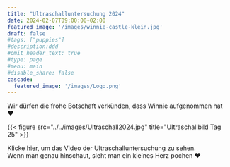 ```yaml
---
title: "Ultraschalluntersuchung 2024"
date: 2024-02-07T09:00:00+02:00
featured_image: '/images/winnie-castle-klein.jpg'
draft: false
#tags: ["puppies"]
#description:ddd
#omit_header_text: true
#type: page
#menu: main
#disable_share: false
cascade:
  featured_image: '/images/Logo.png'
---
```

  

Wir dürfen die frohe Botschaft verkünden, dass Winnie aufgenommen hat ❤️

{{< figure src="../../images/Ultraschall2024.jpg" title="Ultraschallbild Tag 25" >}}  


Klicke [hier](../../images/Ultraschall2024.mp4), um das Video der Ultraschalluntersuchung zu sehen.  
Wenn man genau hinschaut, sieht man ein kleines Herz pochen ❤️  